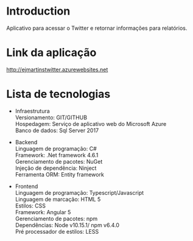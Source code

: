 # Introduction 
Aplicativo para acessar o Twitter e retornar informações para relatórios.

# Link da aplicação
http://ejmartinstwitter.azurewebsites.net

# Lista de tecnologias

- Infraestrutura  
Versionamento: GIT/GITHUB  
Hospedagem: Serviço de aplicativo web do Microsoft Azure  
Banco de dados: Sql Server 2017  
  
- Backend  
Linguagem de programação: C#  
Framework: .Net framework 4.6.1  
Gerenciamento de pacotes: NuGet  
Injeção de dependência: Ninject  
Ferramenta ORM: Entity framework  
  
- Frontend  
Linguagem de programação: Typescript/Javascript  
Linguagem de marcação: HTML 5  
Estilos: CSS  
Framework: Angular 5  
Gerenciamento de pacotes: npm  
Dependências: Node v10.15.1/ npm v6.4.0  
Pré processador de estilos: LESS  